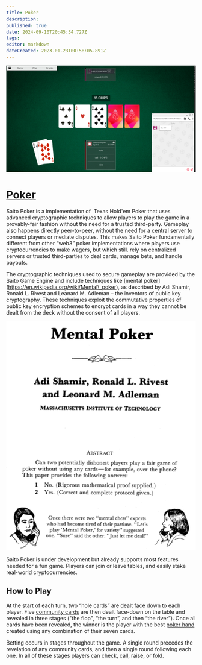 ```yaml
---
title: Poker
description: 
published: true
date: 2024-09-10T20:45:34.727Z
tags: 
editor: markdown
dateCreated: 2023-01-23T00:58:05.891Z
---
```


<img src="/poker-wide-no-crypto.png">

# [Poker](https://saito.io/arcade/)

Saito Poker is a implementation of  Texas Hold'em Poker that uses advanced cryptographic techniques to allow players to play the game in a provably-fair fashion without the need for a trusted third-party. Gameplay also happens directly peer-to-peer, without the need for a central server to connect players or mediate disputes. This makes Saito Poker fundamentally different from other “web3” poker implementations where players use cryptocurrencies to make wagers, but which still. rely on centralized servers or trusted third-parties to deal cards, manage bets, and handle payouts.

The cryptographic techniques used to secure gameplay are provided by the Saito Game Engine and include techniques like \[mental poker\](https://en.wikipedia.org/wiki/Mental\_poker), as described by Adi Shamir, Ronald L. Rivest and Leanard M. Adleman – the inventors of public key cryptography. These techniques exploit the commutative properties of public key encryption schemes to encrypt cards in a way they cannot be dealt from the deck without the consent of all players.  
  
<img src="/mentalpoker.png" alt="Mental Poker; Adi Shamir, Ronald L. Rivest and Leanard M. Adleman; MASSACHUSETTS INSTITUTE OF TECHNOLOGY;">

Saito Poker is under development but already supports most features needed for a fun game. Players can join or leave tables, and easily stake real-world cryptocurrencies.

## How to Play

At the start of each turn, two “hole cards” are dealt face down to each player. Five [community cards](https://en.wikipedia.org/wiki/Community_card_poker) are then dealt face-down on the table and revealed in three stages ("the flop", “the turn”, and then “the river”). Once all cards have been revealed, the winner is the player with the best [poker hand](https://en.wikipedia.org/wiki/List_of_poker_hands) created using any combination of their seven cards.

Betting occurs in stages throughout the game. A single round precedes the revelation of any community cards, and then a single round following each one. In all of these stages players can check, call, raise, or fold.